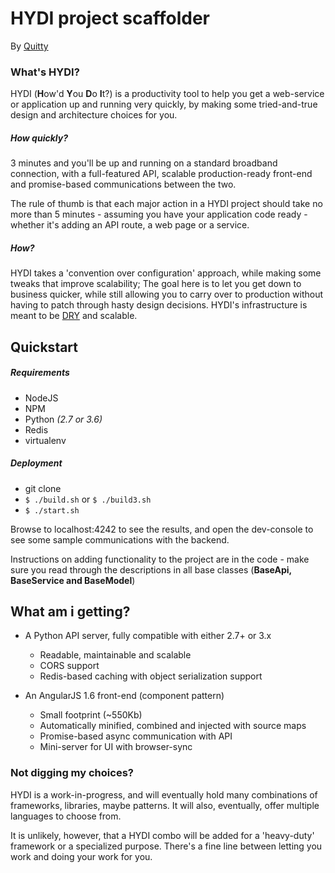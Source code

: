 # HYDI project scaffolder

By [Quitty](mailto:quittyband@gmail.com)

### What's HYDI?
HYDI (**H**ow'd **Y**ou **D**o **I**t?) is a productivity tool
to help you get a web-service or application up and running very quickly,
by making some tried-and-true design and architecture choices for you.

##### How quickly?
3 minutes and you'll be up and running on a standard broadband connection,
with a full-featured API, scalable production-ready front-end
and promise-based communications between the two.

The rule of thumb is that each major action in a HYDI project should
take no more than 5 minutes - assuming you have your application code ready -
whether it's adding an API route, a web page or a service.

##### How?

HYDI takes a 'convention over configuration' approach,
while making some tweaks that improve scalability;
The goal here is to let you get down to business quicker, while
still allowing you to carry over to production
without having to patch through hasty design decisions.
HYDI's infrastructure is meant to be [DRY](https://en.wikipedia.org/wiki/Don%27t_repeat_yourself)
and scalable.

## Quickstart

##### Requirements
* NodeJS
* NPM
* Python _(2.7 or 3.6)_
* Redis
* virtualenv

##### Deployment
* git clone
* ```$ ./build.sh``` or ```$ ./build3.sh```
* ```$ ./start.sh```

Browse to localhost:4242 to see the results,
and open the dev-console to see some sample communications with the backend.

Instructions on adding functionality to the project are in the code -
make sure you read through the descriptions in all base classes
(**BaseApi, BaseService and BaseModel**)


## What am i getting?
* A Python API server, fully compatible with either 2.7+ or 3.x
  * Readable, maintainable and scalable
  * CORS support
  * Redis-based caching with object serialization support

* An AngularJS 1.6 front-end (component pattern)
  * Small footprint (~550Kb)
  * Automatically minified, combined and injected with source maps
  * Promise-based async communication with API
  * Mini-server for UI with browser-sync

### Not digging my choices?
HYDI is a work-in-progress, and will eventually hold many combinations
of frameworks, libraries, maybe patterns. It will also, eventually, offer multiple languages to choose from.

It is unlikely, however, that a HYDI combo will be added for a 'heavy-duty' framework or
a specialized purpose. There's a fine line between letting you work and doing your work for you.

